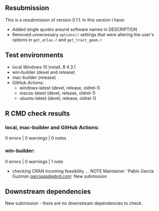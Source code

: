 ## Resubmission
This is a resubmission of version 0.1.1. In this version I have:
* Added single quotes around software names in DESCRIPTION
* Removed unnecessary `options()` settings that were altering the user's options in `get_atlas.r` and `get_tract_geom.r` 

## Test environments 
* local Windows 10 install, R 4.3.1
* win-builder (devel and release)
* mac-builder (release)
* GitHub Actions:
  * windows-latest (devel, release, oldrel-1)
  * macos-latest (devel, release, oldrel-1)
  * ubuntu-latest (devel, release, oldrel-1)

## R CMD check results

### local, mac-builder and GitHub Actions:

0 errors | 0 warnings | 0 notes

### win-builder:

0 errors | 0 warnings | 1 note

* checking CRAN incoming feasibility ... NOTE Maintainer: 'Pablo García Guzmán <garciagp@ebrd.com>' New submission

## Downstream dependencies
New submission - there are no downstream dependencies to check.
